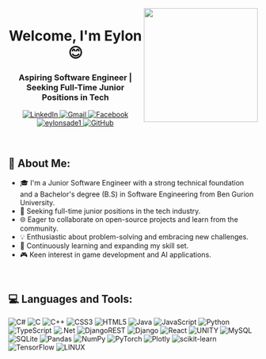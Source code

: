<img align='right' src="https://media.giphy.com/media/ieyl9zmCjO4b4t6qoY/giphy.gif" width="230">
<h1 align="center">Welcome, I'm Eylon 😊 </h1>
<h3 align="center"> Aspiring Software Engineer | Seeking Full-Time Junior Positions in Tech</h3>
<p align="center">
  <a href="https://www.linkedin.com/in/eylon-sade/">
    <img src="https://img.shields.io/badge/LinkedIn-%230077B5.svg?logo=linkedin&logoColor=white" alt="LinkedIn">
  </a>
  <a href="mailto:eylonsade@gmail.com">
    <img src="https://img.shields.io/badge/-eylonsade@gmail.com-c14438?style=flat-square&logo=Gmail&logoColor=white&link=mailto:eylonsade@gmail.com" alt="Gmail">
  </a>
  <a href="https://facebook.com/https://www.facebook.com/eylon.sade">
    <img src="https://img.shields.io/badge/Facebook-%231877F2.svg?logo=Facebook&logoColor=white" alt="Facebook">
  </a>
     <a href="https://komarev.com/ghpvc/?username=eylonsade1&label=Profile%20views&color=0e75b6&style=flat">
     <img src="https://komarev.com/ghpvc/?username=eylonsade1&label=Profile%20views&color=0e75b6&style=flat" alt="eylonsade1" />
  </a>
  <a href="https://github.com/eylonsade1">
    <img src="https://img.shields.io/github/followers/eylon?label=follow&style=social" alt="GitHub">
  </a>
</p>
<br/>

## 💫 About Me:

- 🎓 I'm a Junior Software Engineer with a strong technical foundation and a Bachelor's degree (B.S) in Software Engineering from Ben Gurion University.
- 🚀 Seeking full-time junior positions in the tech industry.
- 🌐 Eager to collaborate on open-source projects and learn from the community.
- 💡 Enthusiastic about problem-solving and embracing new challenges.
- 🌱 Continuously learning and expanding my skill set.
- 🎮 Keen interest in game development and AI applications.
<br/>

## 💻 Languages and Tools:
![C#](https://img.shields.io/badge/c%23-%23239120.svg?style=plastic&logo=c-sharp&logoColor=white) ![C](https://img.shields.io/badge/c-%2300599C.svg?style=plastic&logo=c&logoColor=white) ![C++](https://img.shields.io/badge/c++-%2300599C.svg?style=plastic&logo=c%2B%2B&logoColor=white) ![CSS3](https://img.shields.io/badge/css3-%231572B6.svg?style=plastic&logo=css3&logoColor=white) ![HTML5](https://img.shields.io/badge/html5-%23E34F26.svg?style=plastic&logo=html5&logoColor=white) ![Java](https://img.shields.io/badge/java-%23ED8B00.svg?style=plastic&logo=java&logoColor=white) ![JavaScript](https://img.shields.io/badge/javascript-%23323330.svg?style=plastic&logo=javascript&logoColor=%23F7DF1E) ![Python](https://img.shields.io/badge/python-3670A0?style=plastic&logo=python&logoColor=ffdd54) ![TypeScript](https://img.shields.io/badge/typescript-%23007ACC.svg?style=plastic&logo=typescript&logoColor=white) ![.Net](https://img.shields.io/badge/.NET-5C2D91?style=plastic&logo=.net&logoColor=white) ![DjangoREST](https://img.shields.io/badge/DJANGO-REST-ff1709?style=plastic&logo=django&logoColor=white&color=ff1709&labelColor=gray) ![Django](https://img.shields.io/badge/django-%23092E20.svg?style=plastic&logo=django&logoColor=white) ![React](https://img.shields.io/badge/react-%2320232a.svg?style=plastic&logo=react&logoColor=%2361DAFB) ![UNITY](https://img.shields.io/badge/Unity-%2320232a.svg?style=plastic&logo=unity&logoColor=white) ![MySQL](https://img.shields.io/badge/mysql-%2300f.svg?style=plastic&logo=mysql&logoColor=white) ![SQLite](https://img.shields.io/badge/sqlite-%2307405e.svg?style=plastic&logo=sqlite&logoColor=white) ![Pandas](https://img.shields.io/badge/pandas-%23150458.svg?style=plastic&logo=pandas&logoColor=white) ![NumPy](https://img.shields.io/badge/numpy-%23013243.svg?style=plastic&logo=numpy&logoColor=white) ![PyTorch](https://img.shields.io/badge/PyTorch-%23EE4C2C.svg?style=plastic&logo=PyTorch&logoColor=white) ![Plotly](https://img.shields.io/badge/Plotly-%233F4F75.svg?style=plastic&logo=plotly&logoColor=white) ![scikit-learn](https://img.shields.io/badge/scikit--learn-%23F7931E.svg?style=plastic&logo=scikit-learn&logoColor=white) ![TensorFlow](https://img.shields.io/badge/TensorFlow-%23FF6F00.svg?style=plastic&logo=TensorFlow&logoColor=white) ![LINUX](https://img.shields.io/badge/Linux-FCC624?style=plastic&logo=linux&logoColor=black)

<br/>
